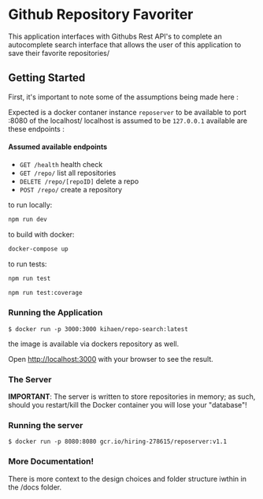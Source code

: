 # Github Repository Favoriter

This application interfaces with Githubs Rest API's to complete an autocomplete search interface that allows the user of this application to save their favorite repositories/

## Getting Started

First, it's important to note some of the assumptions being made here : 

Expected is a docker contaner instance `reposerver` to be available to port :8080 of the localhost/
localhost is assumed to be `127.0.0.1`
available are these endpoints :

#### Assumed available endpoints

- `GET /health` health check
- `GET /repo/` list all repositories
- `DELETE /repo/[repoID]` delete a repo
- `POST /repo/` create a repository


to run locally:
```bash
npm run dev

```
to build with docker:
```bash
docker-compose up

```
to run tests:
```bash
npm run test

npm run test:coverage

```

### Running the Application

```
$ docker run -p 3000:3000 kihaen/repo-search:latest
```
the image is available via dockers repository as well.

Open [http://localhost:3000](http://localhost:3000) with your browser to see the result.

### The Server

**IMPORTANT**: The server is written to store repositories in memory; as such, should you restart/kill the Docker container you will lose your "database"!

### Running the server

```
$ docker run -p 8080:8080 gcr.io/hiring-278615/reposerver:v1.1
```

### More Documentation!

There is more context to the design choices and folder structure iwthin in the /docs folder.
